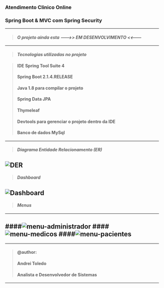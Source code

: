 ### Atendimento Clinico Online
### Spring Boot &amp; MVC com Spring Security

---
> #### *O projeto ainda esta --->> EM DESENVOLVIMENTO <<---*
---
> #### *Tecnologias utilizadas no projeto* 

> #### IDE Spring Tool Suite 4
> #### Spring Boot 2.1.4.RELEASE
> #### Java 1.8 para compilar o projeto
> #### Spring Data JPA
> #### Thymeleaf
> #### Devtools para gerenciar o projeto dentro da IDE
> #### Banco de dados MySql
---

> #### *Diagrama Entidade Relacionamento (ER)*

![DER](https://user-images.githubusercontent.com/16118637/227591867-47f095af-5e0d-4349-bc9b-e13f943a95f7.png)
---

> #### *Dashboard*

![Dashboard](https://user-images.githubusercontent.com/16118637/227600538-db92b12d-ba67-482d-a162-cac69d346afa.png)
---

> #### *Menus*
---
####![menu-administrador](https://user-images.githubusercontent.com/16118637/227601557-1b46c5f5-d4e6-4d99-aebf-d07bb37ff9e8.png)
####![menu-medicos](https://user-images.githubusercontent.com/16118637/227601586-3715ef95-08f2-4d06-8a66-9689e9efb03c.png)
####![menu-pacientes](https://user-images.githubusercontent.com/16118637/227601620-97e874ac-2c90-4598-a0f0-42ede2d72291.png)
---




----
>#### @author:                             
>#### Andrei Toledo                        
>#### Analista e Desenvolvedor de Sistemas 
----
